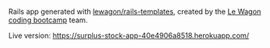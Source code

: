 Rails app generated with [lewagon/rails-templates](https://github.com/lewagon/rails-templates), created by the [Le Wagon coding bootcamp](https://www.lewagon.com) team.

Live version: https://surplus-stock-app-40e4906a8518.herokuapp.com/
